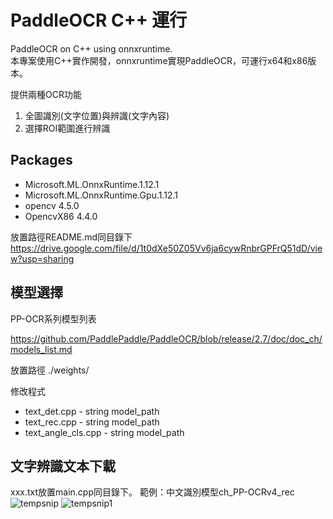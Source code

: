 # PaddleOCR C++ 運行
PaddleOCR on C++ using onnxruntime.  
本專案使用C++實作開發，onnxruntime實現PaddleOCR，可運行x64和x86版本。  

提供兩種OCR功能
1. 全圖識別(文字位置)與辨識(文字內容) 
2. 選擇ROI範圍進行辨識
## Packages
* Microsoft.ML.OnnxRuntime.1.12.1
* Microsoft.ML.OnnxRuntime.Gpu.1.12.1
* opencv 4.5.0
* OpencvX86 4.4.0

放置路徑README.md同目錄下  
https://drive.google.com/file/d/1t0dXe50Z05Vv6ja6cywRnbrGPFrQ51dD/view?usp=sharing

## 模型選擇
PP-OCR系列模型列表

https://github.com/PaddlePaddle/PaddleOCR/blob/release/2.7/doc/doc_ch/models_list.md

放置路徑 ./weights/

修改程式
* text_det.cpp - string model_path
* text_rec.cpp - string model_path
* text_angle_cls.cpp - string model_path

## 文字辨識文本下載
xxx.txt放置main.cpp同目錄下。
範例：中文識別模型ch_PP-OCRv4_rec
![tempsnip](https://github.com/DingHsun/PaddleOCR-cpp/assets/110473288/e2c09df1-882f-4458-9bff-f5cadcd01682) 
![tempsnip1](https://github.com/DingHsun/PaddleOCR-cpp/assets/110473288/a81544da-11fe-4887-8e9c-9cb063826a1a)
